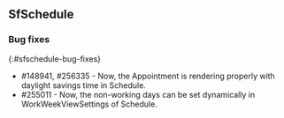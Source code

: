 ## SfSchedule

### Bug fixes
{:#sfschedule-bug-fixes}

* \#148941, #256335 - Now, the Appointment is rendering properly with daylight savings time in Schedule.
* \#255011 - Now, the non-working days can be set dynamically in WorkWeekViewSettings of Schedule.